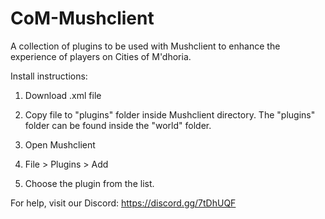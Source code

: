 # CoM-Mushclient
A collection of plugins to be used with Mushclient to enhance the experience of players on Cities of M'dhoria.

Install instructions:

1. Download .xml file

2. Copy file to "plugins" folder inside Mushclient directory. The "plugins" folder can be found inside the "world" folder.

3. Open Mushclient

4. File > Plugins > Add

5. Choose the plugin from the list.

For help, visit our Discord: https://discord.gg/7tDhUQF
